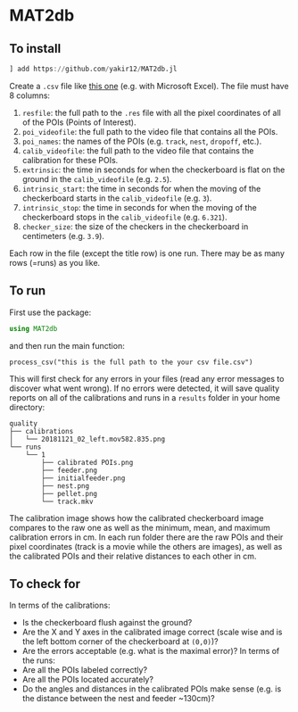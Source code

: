 # MAT2db

## To install
```julia
] add https://github.com/yakir12/MAT2db.jl
```

Create a `.csv` file like [this one](/example/example.csv) (e.g. with Microsoft Excel). The file must have 8 columns:
1. `resfile`: the full path to the `.res` file with all the pixel coordinates of all of the POIs (Points of Interest).
2. `poi_videofile`: the full path to the video file that contains all the POIs.
3. `poi_names`: the names of the POIs (e.g. `track`, `nest`, `dropoff`, etc.).
4. `calib_videofile`: the full path to the video file that contains the calibration for these POIs.
5. `extrinsic`: the time in seconds for when the checkerboard is flat on the ground in the `calib_videofile` (e.g. `2.5`).
6. `intrinsic_start`: the time in seconds for when the moving of the checkerboard starts in the `calib_videofile` (e.g. `3`).
7. `intrinsic_stop`: the time in seconds for when the moving of the checkerboard stops in the `calib_videofile` (e.g. `6.321`).
8. `checker_size`: the size of the checkers in the checkerboard in centimeters (e.g. `3.9`).

Each row in the file (except the title row) is one run. There may be as many rows (=runs) as you like.

## To run
First use the package:
```julia
using MAT2db
```
and then run the main function:
```
process_csv("this is the full path to the your csv file.csv")
```

This will first check for any errors in your files (read any error messages to discover what went wrong). If no errors were detected, it will save quality reports on all of the calibrations and runs in a `results` folder in your home directory:
```
quality
├── calibrations
│   └── 20181121_02_left.mov582.835.png
└── runs
    └── 1
        ├── calibrated POIs.png
        ├── feeder.png
        ├── initialfeeder.png
        ├── nest.png
        ├── pellet.png
        └── track.mkv
```
The calibration image shows how the calibrated checkerboard image compares to the raw one as well as the minimum, mean, and maximum calibration errors in cm.
In each run folder there are the raw POIs and their pixel coordinates (track is a movie while the others are images), as well as the calibrated POIs and their relative distances to each other in cm.

## To check for
In terms of the calibrations:
- Is the checkerboard flush against the ground?
- Are the X and Y axes in the calibrated image correct (scale wise and is the left bottom corner of the checkerboard at `(0,0)`)?
- Are the errors acceptable (e.g. what is the maximal error)?
In terms of the runs:
- Are all the POIs labeled correctly?
- Are all the POIs located accurately?
- Do the angles and distances in the calibrated POIs make sense (e.g. is the distance between the nest and feeder ~130cm)?
